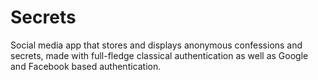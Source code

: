 # Secrets
Social media app that stores and displays anonymous confessions and secrets, made with full-fledge classical authentication as well as Google and Facebook based authentication.
